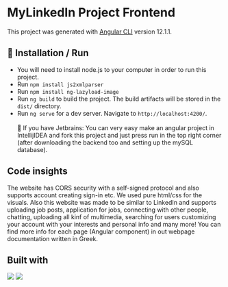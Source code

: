 # MyLinkedIn Project Frontend

This project was generated with [Angular CLI](https://github.com/angular/angular-cli) version 12.1.1.

## 🔨 Installation / Run
  * You will need to install node.js to your computer in order to run this project.
  * Run `npm install js2xmlparser`
  * Run `npm install ng-lazyload-image`
  * Run `ng build` to build the project. The build artifacts will be stored in the `dist/` directory.
  * Run `ng serve` for a dev server. Navigate to `http://localhost:4200/`. <br /><br />
  📝 If you have Jetbrains: You can very easy make an angular project in IntellijIDEA and fork this project and just press run in the top right corner (after downloading the       backend too and setting up the mySQL database).
  
## Code insights
The website has CORS security with a self-signed protocol and also supports account creating sign-in etc. We used pure html/css for the visuals. Also this website was made to be similar to LinkedIn and supports uploading job posts, application for jobs, connecting with other people, chatting, uploading all kinf of multimedia, searching for users customizing your account with your interests and personal info and many more! You can find more info for each page (Angular component) in out webpage documentation written in Greek.

## Built with
![](https://upload.wikimedia.org/wikipedia/commons/thumb/c/cf/Angular_full_color_logo.svg/240px-Angular_full_color_logo.svg.png)
![](https://upload.wikimedia.org/wikipedia/commons/thumb/4/4c/Typescript_logo_2020.svg/240px-Typescript_logo_2020.svg.png)

